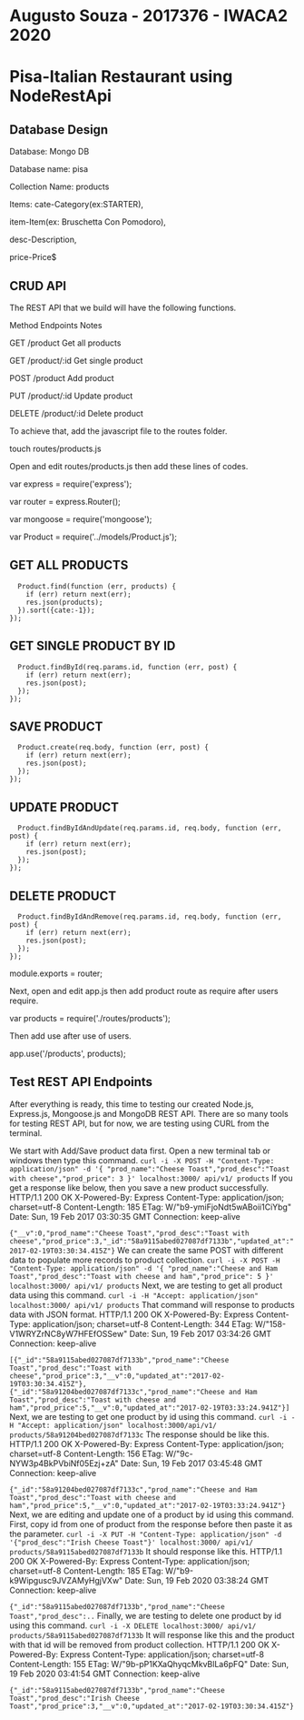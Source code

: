 # Augusto Souza - 2017376 - IWACA2 2020
# Pisa-Italian Restaurant using NodeRestApi 


## Database Design
Database: Mongo DB

Database name: pisa

Collection Name: products

Items: 	cate-Category(ex:STARTER),

item-Item(ex: Bruschetta Con Pomodoro), 

desc-Description, 

price-Price$

## CRUD API
The REST API that we build will have the following functions.

Method	Endpoints	Notes

GET	 /product	Get all products

GET	 /product/:id	Get single product

POST	 /product	Add product

PUT	 /product/:id	Update product

DELETE	 /product/:id	Delete product

To achieve that, add the javascript file to the routes folder.

touch routes/products.js

Open and edit routes/products.js then add these lines of codes.

var express = require('express');

var router = express.Router();

var mongoose = require('mongoose');

var Product = require('../models/Product.js');

## GET ALL PRODUCTS
```router.get('/', function(req, res, next) {
  Product.find(function (err, products) {
    if (err) return next(err);
    res.json(products);
  }).sort({cate:-1});
});
```

## GET SINGLE PRODUCT BY ID
```router.get('/:id', function(req, res, next) {
  Product.findById(req.params.id, function (err, post) {
    if (err) return next(err);
    res.json(post);
  });
});
```

## SAVE PRODUCT
```router.post('/', function(req, res, next) {
  Product.create(req.body, function (err, post) {
    if (err) return next(err);
    res.json(post);
  });
});
```

## UPDATE PRODUCT
```router.put('/:id', function(req, res, next) {
  Product.findByIdAndUpdate(req.params.id, req.body, function (err, post) {
    if (err) return next(err);
    res.json(post);
  });
});
```

## DELETE PRODUCT
```router.delete('/:id', function(req, res, next) {
  Product.findByIdAndRemove(req.params.id, req.body, function (err, post) {
    if (err) return next(err);
    res.json(post);
  });
});
```

module.exports = router;

Next, open and edit app.js then add product route as require after users require.

var products = require('./routes/products');

Then add use after use of users.

app.use('/products', products);
 

## Test REST API Endpoints
After everything is ready, this time to testing our created Node.js, Express.js, Mongoose.js and MongoDB REST API. There are so many tools for testing REST API, but for now, we are testing using CURL from the terminal.

We start with Add/Save product data first. Open a new terminal tab or windows then type this command.
```curl -i -X POST -H "Content-Type: application/json" -d '{ "prod_name":"Cheese Toast","prod_desc":"Toast with cheese","prod_price": 3 }' localhost:3000/ api/v1/ products```
If you get a response like below, then you save a new product successfully.
HTTP/1.1 200 OK
X-Powered-By: Express
Content-Type: application/json; charset=utf-8
Content-Length: 185
ETag: W/"b9-ymiFjoNdt5wABoii1CiYbg"
Date: Sun, 19 Feb 2017 03:30:35 GMT
Connection: keep-alive

```{"__v":0,"prod_name":"Cheese Toast","prod_desc":"Toast with cheese","prod_price":3,"_id":"58a9115abed027087df7133b","updated_at":"2017-02-19T03:30:34.415Z"}```
We can create the same POST with different data to populate more records to product collection.
```curl -i -X POST -H "Content-Type: application/json" -d '{ "prod_name":"Cheese and Ham Toast","prod_desc":"Toast with cheese and ham","prod_price": 5 }' localhost:3000/ api/v1/ products```
Next, we are testing to get all product data using this command.
```curl -i -H "Accept: application/json" localhost:3000/ api/v1/ products```
That command will response to products data with JSON format.
HTTP/1.1 200 OK
X-Powered-By: Express
Content-Type: application/json; charset=utf-8
Content-Length: 344
ETag: W/"158-V1WRYZrNC8yW7HFEfOSSew"
Date: Sun, 19 Feb 2017 03:34:26 GMT
Connection: keep-alive

```[{"_id":"58a9115abed027087df7133b","prod_name":"Cheese Toast","prod_desc":"Toast with cheese","prod_price":3,"__v":0,"updated_at":"2017-02-19T03:30:34.415Z"},{"_id":"58a91204bed027087df7133c","prod_name":"Cheese and Ham Toast","prod_desc":"Toast with cheese and ham","prod_price":5,"__v":0,"updated_at":"2017-02-19T03:33:24.941Z"}]```
Next, we are testing to get one product by id using this command.
```curl -i -H "Accept: application/json" localhost:3000/api/v1/ products/58a91204bed027087df7133c```
The response should be like this.
HTTP/1.1 200 OK
X-Powered-By: Express
Content-Type: application/json; charset=utf-8
Content-Length: 156
ETag: W/"9c-NYW3p4BkPVbiNf05Ezj+zA"
Date: Sun, 19 Feb 2017 03:45:48 GMT
Connection: keep-alive

```{"_id":"58a91204bed027087df7133c","prod_name":"Cheese and Ham Toast","prod_desc":"Toast with cheese and ham","prod_price":5,"__v":0,"updated_at":"2017-02-19T03:33:24.941Z"}```
Next, we are editing and update one of a product by id using this command. First, copy id from one of product from the response before then paste it as the parameter.
```curl -i -X PUT -H "Content-Type: application/json" -d '{"prod_desc":"Irish Cheese Toast"}' localhost:3000/ api/v1/ products/58a9115abed027087df7133b```
It should response like this.
HTTP/1.1 200 OK
X-Powered-By: Express
Content-Type: application/json; charset=utf-8
Content-Length: 185
ETag: W/"b9-k9Wipgusc9JVZAMyHgjVXw"
Date: Sun, 19 Feb 2020 03:38:24 GMT
Connection: keep-alive

```{"_id":"58a9115abed027087df7133b","prod_name":"Cheese Toast","prod_desc":..```
Finally, we are testing to delete one product by id using this command.
```curl -i -X DELETE localhost:3000/ api/v1/ products/58a9115abed027087df7133b```
It will response like this and the product with that id will be removed from product collection.
HTTP/1.1 200 OK
X-Powered-By: Express
Content-Type: application/json; charset=utf-8
Content-Length: 155
ETag: W/"9b-pP1KXaQhyqcMkvBlLa6pFQ"
Date: Sun, 19 Feb 2020 03:41:54 GMT
Connection: keep-alive

```{"_id":"58a9115abed027087df7133b","prod_name":"Cheese Toast","prod_desc":"Irish Cheese Toast","prod_price":3,"__v":0,"updated_at":"2017-02-19T03:30:34.415Z"}```
